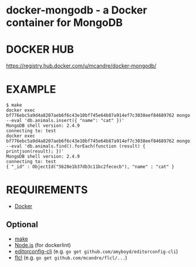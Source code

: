# docker-mongodb - a Docker container for MongoDB

# DOCKER HUB

https://registry.hub.docker.com/u/mcandre/docker-mongodb/

# EXAMPLE

```
$ make
docker exec bf776ebc5a9d4a8207aeb6f6c43e10bf745e64b87a914ef7c3038eef84689762 mongo --eval 'db.animals.insert({ "name": "cat" })'
MongoDB shell version: 2.4.9
connecting to: test
docker exec bf776ebc5a9d4a8207aeb6f6c43e10bf745e64b87a914ef7c3038eef84689762 mongo --eval 'db.animals.find().forEach(function (result) { printjson(result); })'
MongoDB shell version: 2.4.9
connecting to: test
{ "_id" : ObjectId("5628e1b37db3c11bc2fececb"), "name" : "cat" }
```

# REQUIREMENTS

* [Docker](https://www.docker.com/)

## Optional

* [make](http://www.gnu.org/software/make/)
* [Node.js](https://nodejs.org/en/) (for dockerlint)
* [editorconfig-cli](https://github.com/amyboyd/editorconfig-cli) (e.g. `go get github.com/amyboyd/editorconfig-cli`)
* [flcl](https://github.com/mcandre/flcl) (e.g. `go get github.com/mcandre/flcl/...`)
